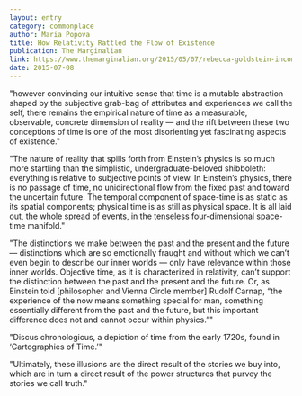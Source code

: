 ```yaml
---
layout: entry
category: commonplace
author: Maria Popova
title: How Relativity Rattled the Flow of Existence
publication: The Marginalian
link: https://www.themarginalian.org/2015/05/07/rebecca-goldstein-incompleteness-godel-einstein-time/
date: 2015-07-08
---
```


"however convincing our intuitive sense that time is a mutable abstraction shaped by the subjective grab-bag of attributes and experiences we call the self, there remains the empirical nature of time as a measurable, observable, concrete dimension of reality — and the rift between these two conceptions of time is one of the most disorienting yet fascinating aspects of existence."
 
"The nature of reality that spills forth from Einstein’s physics is so much more startling than the simplistic, undergraduate-beloved shibboleth: everything is relative to subjective points of view. In Einstein’s physics, there is no passage of time, no unidirectional flow from the fixed past and toward the uncertain future. The temporal component of space-time is as static as its spatial components; physical time is as still as physical space. It is all laid out, the whole spread of events, in the tenseless four-dimensional space-time manifold."
 
"The distinctions we make between the past and the present and the future — distinctions which are so emotionally fraught and without which we can’t even begin to describe our inner worlds — only have relevance within those inner worlds. Objective time, as it is characterized in relativity, can’t support the distinction between the past and the present and the future. Or, as Einstein told [philosopher and Vienna Circle member] Rudolf Carnap, “the experience of the now means something special for man, something essentially different from the past and the future, but this important difference does not and cannot occur within physics.”"

"Discus chronologicus, a depiction of time from the early 1720s, found in ‘Cartographies of Time.’"
 
"Ultimately, these illusions are the direct result of the stories we buy into, which are in turn a direct result of the power structures that purvey the stories we call truth."
